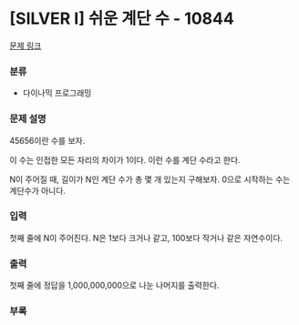 # [SILVER I] 쉬운 계단 수 - 10844

[문제 링크](https://www.acmicpc.net/problem/10844)

### 분류

- 다이나믹 프로그래밍

### 문제 설명

45656이란 수를 보자.

이 수는 인접한 모든 자리의 차이가 1이다. 이런 수를 계단 수라고 한다.

N이 주어질 때, 길이가 N인 계단 수가 총 몇 개 있는지 구해보자. 0으로 시작하는 수는 계단수가 아니다.

### 입력

첫째 줄에 N이 주어진다. N은 1보다 크거나 같고, 100보다 작거나 같은 자연수이다.


### 출력

첫째 줄에 정답을 1,000,000,000으로 나눈 나머지를 출력한다.

### 부록



